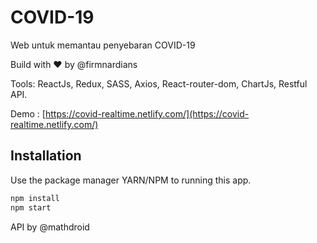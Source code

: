 # COVID-19
Web untuk memantau penyebaran COVID-19

Build with ❤️ by @firmnardians

Tools: ReactJs, Redux, SASS, Axios, React-router-dom, ChartJs, Restful API.


Demo : [https://covid-realtime.netlify.com/](https://covid-realtime.netlify.com/)

## Installation

Use the package manager YARN/NPM to running this app.
```bash
npm install
npm start
```

API by @mathdroid

